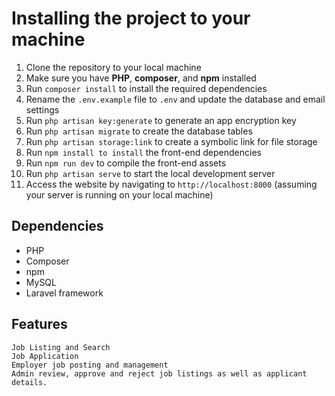 # Installing the project to your machine</h1>

1. Clone the repository to your local machine
2. Make sure you have <b>PHP</b>, <b>composer</b>, and <b>npm</b> installed
3. Run `composer install` to install the required dependencies
4. Rename the `.env.example` file to `.env` and update the database and email settings
5. Run `php artisan key:generate` to generate an app encryption key
6. Run `php artisan migrate` to create the database tables
7. Run `php artisan storage:link` to create a symbolic link for file storage
8. Run `npm install to install` the front-end dependencies
9. Run `npm run dev` to compile the front-end assets
10. Run `php artisan serve` to start the local development server
11. Access the website by navigating to `http://localhost:8000` (assuming your server is running on your local machine)

## Dependencies

+ PHP
+ Composer
+ npm
+ MySQL
+ Laravel framework

## Features

    Job Listing and Search
    Job Application
    Employer job posting and management
    Admin review, approve and reject job listings as well as applicant details.

​
